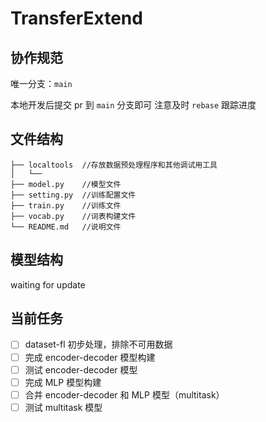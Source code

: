 # TransferExtend

## 协作规范

唯一分支：`main`

本地开发后提交 pr 到 `main` 分支即可
注意及时 `rebase` 跟踪进度

## 文件结构

```
├── localtools  //存放数据预处理程序和其他调试用工具
│   └──
├── model.py    //模型文件
├── setting.py  //训练配置文件
├── train.py    //训练文件
├── vocab.py    //词表构建文件
└── README.md   //说明文件
```

## 模型结构

waiting for update

## 当前任务

- [ ] dataset-fl 初步处理，排除不可用数据
- [ ] 完成 encoder-decoder 模型构建
- [ ] 测试 encoder-decoder 模型
- [ ] 完成 MLP 模型构建
- [ ] 合并 encoder-decoder 和 MLP 模型（multitask）
- [ ] 测试 multitask 模型